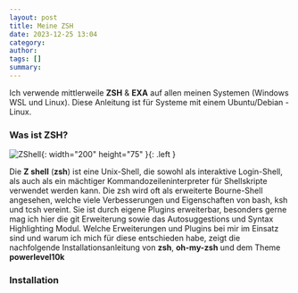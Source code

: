 ```yaml
---
layout: post
title: Meine ZSH
date: 2023-12-25 13:04
category: 
author: 
tags: []
summary: 
---
```


Ich verwende mittlerweile **ZSH** & **EXA** auf allen meinen Systemen (Windows WSL und Linux). Diese Anleitung ist für Systeme mit einem Ubuntu/Debian - Linux. 

### Was ist ZSH?

![ZShell][def]{: width="200" height="75" }{: .left }

Die **Z shell** (**zsh**) ist eine Unix-Shell, die sowohl als interaktive Login-Shell, als auch als ein mächtiger Kommandozeileninterpreter für Shellskripte verwendet werden kann. Die zsh wird oft als erweiterte Bourne-Shell angesehen, welche viele Verbesserungen und Eigenschaften von bash, ksh und tcsh vereint. Sie ist durch eigene Plugins erweiterbar, besonders gerne mag ich hier die git Erweiterung sowie das Autosuggestions und Syntax Highlighting Modul. Welche Erweiterungen und Plugins bei mir im Einsatz sind und warum ich mich für diese entschieden habe, zeigt die nachfolgende Installationsanleitung von **zsh**, **oh-my-zsh** und dem Theme **powerlevel10k**

### Installation

[def]: https://picoshare.newsxc.net/-ERiPAJVpwb